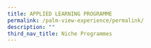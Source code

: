 ```yaml
---
title: APPLIED LEARNING PROGRAMME
permalink: /palm-view-experience/permalink/
description: ""
third_nav_title: Niche Programmes
---
```


